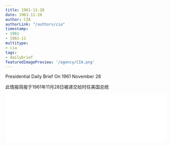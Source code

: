 ```yaml
---
title: 1961-11-28
date: 1961-11-28
author: CIA 
authorLink: "/authors/cia"
timestamp: 
- 1961
- 1961-11
multitype: 
- cia
tags: 
- dailybrief
featuredImagePreview: '/agency/CIA.png'
---
```



Presidential Daily Brief On 1961 November 28

此情报简报于1961年11月28日被递交给时任美国总统

<!--more-->





<div id="over" style="width:100%; overflow:hidden"> <iframe id="sFrame" name="sFrame" frameborder="no" border="0"  allowfullscreen marginwidth="0" scrolling="no" src = " /CIA/1961-11-28.html "  style = " position:absulute; width: 806px; top: 300;" > </iframe> </div>